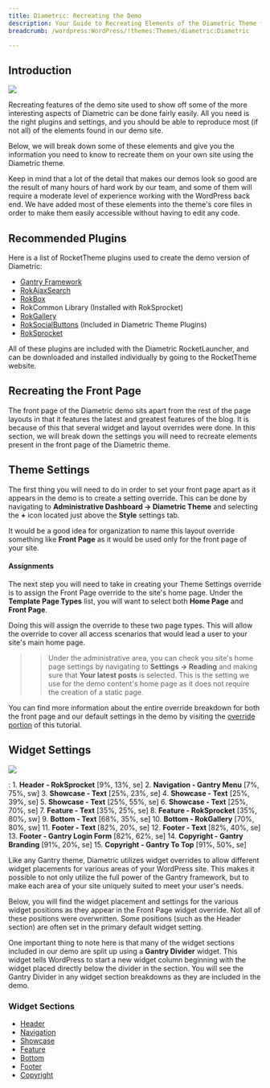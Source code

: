 ```yaml
---
title: Diametric: Recreating the Demo
description: Your Guide to Recreating Elements of the Diametric Theme for WordPress
breadcrumb: /wordpress:WordPress/!themes:Themes/diametric:Diametric

---
```


Introduction
-----

![][diametric2]

Recreating features of the demo site used to show off some of the more interesting aspects of Diametric can be done fairly easily. All you need is the right plugins and settings, and you should be able to reproduce most (if not all) of the elements found in our demo site. 

Below, we will break down some of these elements and give you the information you need to know to recreate them on your own site using the Diametric theme.

Keep in mind that a lot of the detail that makes our demos look so good are the result of many hours of hard work by our team, and some of them will require a moderate level of experience working with the WordPress back end. We have added most of these elements into the theme's core files in order to make them easily accessible without having to edit any code.

Recommended Plugins
-----

Here is a list of RocketTheme plugins used to create the demo version of Diametric:

* [Gantry Framework][gantry]
* [RokAjaxSearch][rokajaxsearch]
* [RokBox][rokbox]
* RokCommon Library (Installed with RokSprocket)
* [RokGallery][rokgallery]
* [RokSocialButtons][social] (Included in Diametric Theme Plugins)
* [RokSprocket][roksprocket]

All of these plugins are included with the Diametric RocketLauncher, and can be downloaded and installed individually by going to the RocketTheme website.

Recreating the Front Page
-----

The front page of the Diametric demo sits apart from the rest of the page layouts in that it features the latest and greatest features of the blog. It is because of this that several widget and layout overrides were done. In this section, we will break down the settings you will need to recreate elements present in the front page of the Diametric theme.

Theme Settings
-----
The first thing you will need to do in order to set your front page apart as it appears in the demo is to create a setting override. This can be done by navigating to **Administrative Dashboard -> Diametric Theme** and selecting the **+** icon located just above the **Style** settings tab. 

It would be a good idea for organization to name this layout override something like **Front Page** as it would be used only for the front page of your site.

#### Assignments
The next step you will need to take in creating your Theme Settings override is to assign the Front Page override to the site's home page. Under the **Template Page Types** list, you will want to select both **Home Page** and **Front Page**.

Doing this will assign the override to these two page types. This will allow the override to cover all access scenarios that would lead a user to your site's main home page.

>> Under the administrative area, you can check you site's home page settings by navigating to **Settings -> Reading** and making sure that **Your latest posts** is selected. This is the setting we use for the demo content's home page as it does not require the creation of a static page.

You can find more information about the entire override breakdown for both the front page and our default settings in the demo by visiting the [override portion][demooverride] of this tutorial.

Widget Settings
-----

![][Diametric]

:   1. **Header - RokSprocket** [9%, 13%, se]
    2. **Navigation - Gantry Menu** [7%, 75%, sw]
    3. **Showcase - Text** [25%, 23%, se]
    4. **Showcase - Text** [25%, 39%, se]
    5. **Showcase - Text** [25%, 55%, se]
    6. **Showcase - Text** [25%, 70%, se]
    7. **Feature - Text** [35%, 25%, se]
    8. **Feature - RokSprocket** [35%, 80%, sw]
    9. **Bottom - Text** [68%, 35%, se]
    10. **Bottom - RokGallery** [70%, 80%, sw]
    11. **Footer - Text** [82%, 20%, se]
    12. **Footer - Text** [82%, 40%, se]
    13. **Footer - Gantry Login Form** [82%, 62%, se]
    14. **Copyright - Gantry Branding** [91%, 20%, se]
    15. **Copyright - Gantry To Top** [91%, 50%, se]

Like any Gantry theme, Diametric utilizes widget overrides to allow different widget placements for various areas of your WordPress site. This makes it possible to not only utilize the full power of the Gantry framework, but to make each area of your site uniquely suited to meet your user's needs.

Below, you will find the widget placement and settings for the various widget positions as they appear in the Front Page widget override. Not all of these positions were overwritten. Some positions (such as the Header section) are often set in the primary default widget setting.

One important thing to note here is that many of the widget sections included in our demo are split up using a **Gantry Divider** widget. This widget tells WordPress to start a new widget column beginning with the widget placed directly below the divider in the section. You will see the Gantry Divider in any widget section breakdowns as they are included in the demo.

### Widget Sections

* [Header][header]
* [Navigation][navigation]
* [Showcase][showcase]
* [Feature][maintop]
* [Bottom][sidebar]
* [Footer][footer]
* [Copyright][copyright]

[gantry]: http://gantry-framework.org/download
[rokajaxsearch]: http://www.rockettheme.com/wordpress-downloads/plugins/free/2624-rokajaxsearch
[rokbox]: http://www.rockettheme.com/wordpress-downloads/plugins/free/2625-rokbox
[roksprocket]: http://www.rockettheme.com/wordpress-downloads/plugins/free/3228-roksprocket
[diametric]: assets/diametric.jpeg
[diametric2]: assets/diametric2.jpeg
[roksprocket]: http://www.rockettheme.com/extensions-joomla/roksprocket
[rokgallery]: http://www.rockettheme.com/extensions-joomla/rokgallery
[faq]: faq.md
[menu]: ../../start/menu.md
[override]: http://gantry-framework.org/documentation/wordpress/configure/
[navigation]: demo_navigation.md
[contenttop]: demo_contenttop.md
[showcase]: demo_showcase.md
[maintop]: demo_maintop.md
[header]: demo_header.md
[feature]: demo_feature.md
[sidebar]: demo_sidebar.md
[contenttop]: demo_contenttop.md
[contentbottom]: demo_contentbottom.md
[bottom]: demo_bottom.md
[extension]: demo_extension.md
[footer]: demo_footer.md
[copyright]: demo_copyright.md
[demooverride]: demo_override.md
[social]: http://www.rockettheme.com/wordpress-downloads/club/3402-Diametric